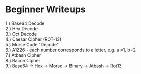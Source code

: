 # Beginner Writeups

1.) Base64 Decode  
2.) Hex Decode  
3.) Oct Decode  
4.) Caesar Cipher (ROT-13)  
5.) Morse Code "Decode"  
6.) A1Z26 - each number corresponds to a letter, e.g. a =1, b=2  
7.) Atbash Cipher  
8.) Bacon Cipher  
9.) Base64 -> Hex -> Morse -> Binary -> Atbash -> Rot13  
